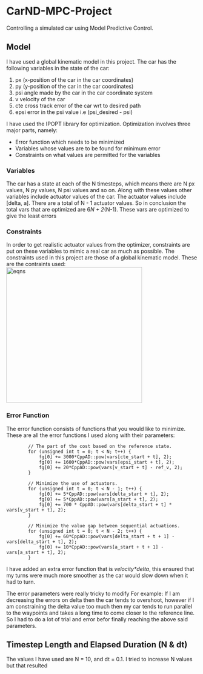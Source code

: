 # CarND-MPC-Project
Controlling a simulated car using Model Predictive Control.

## Model
I have used a global kinematic model in this project. The car has the following variables in the state of the car:
1. px (x-position of the car in the car coordinates)
2. py (y-position of the car in the car coordinates)
3. psi angle made by the car in the car coordinate system
4. v velocity of the car
5. cte cross track error of the car wrt to desired path
6. epsi error in the psi value i.e (psi_desired - psi)

I have used the IPOPT library for optimization. Optimization involves three major parts, namely:
* Error function which needs to be minimized
* Variables whose values are to be found for minimum error
* Constraints on what values are permitted for the variables

### Variables
The car has a state at each of the N timesteps, which means there are N px values, N py values, N psi values and so on.
Along with these values other variables include actuator values of the car. The actuator values include \[delta, a\]. There are a total of N - 1 actuator values.
So in conclusion the total vars that are optimized are 6*N + 2*(N-1).
These vars are optimized to give the least errors

### Constraints
In order to get realistic actuator values from the optimizer, constraints are put on these variables to mimic a real car as much as possible. The constraints used in this project are those of a global kinematic model. These are the contraints used:
<img width="358" alt="eqns" src="https://user-images.githubusercontent.com/26694585/32673552-ac138f7c-c675-11e7-84a2-51105c0c7cc6.png">



### Error Function
The error function consists of functions that you would like to minimize. These are all the error functions I used along with their parameters:
```
		// The part of the cost based on the reference state.
		for (unsigned int t = 0; t < N; t++) {
			fg[0] += 3000*CppAD::pow(vars[cte_start + t], 2);
			fg[0] += 1600*CppAD::pow(vars[epsi_start + t], 2);
			fg[0] += 20*CppAD::pow(vars[v_start + t] - ref_v, 2);
		}

		// Minimize the use of actuators.
		for (unsigned int t = 0; t < N - 1; t++) {
			fg[0] += 5*CppAD::pow(vars[delta_start + t], 2);
			fg[0] += 5*CppAD::pow(vars[a_start + t], 2);
			fg[0] += 700 * CppAD::pow(vars[delta_start + t] * vars[v_start + t], 2);
		}

		// Minimize the value gap between sequential actuations.
		for (unsigned int t = 0; t < N - 2; t++) {
			fg[0] += 60*CppAD::pow(vars[delta_start + t + 1] - vars[delta_start + t], 2);
			fg[0] += 10*CppAD::pow(vars[a_start + t + 1] - vars[a_start + t], 2);
		}
```
I have added an extra error function that is *velocity\*delta*, this ensured that my turns were much more smoother as the car would slow down when it had to turn.

The error parameters were really tricky to modify
For example: If I am decreasing the errors on delta then the car tends to overshoot, however if I am constraining the delta value too much then my car tends to run parallel to the waypoints and takes a long time to come closer to the reference line.
So I had to do a lot of trial and error befor finally reaching the above said parameters.

## Timestep Length and Elapsed Duration (N & dt)
The values I have used are N = 10, and dt = 0.1. I tried to increase N values but that resulted 
